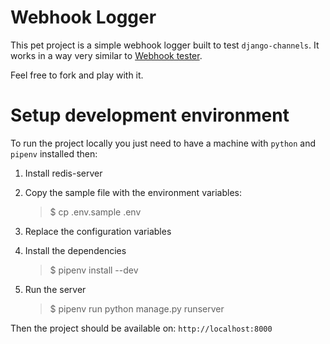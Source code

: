 # Webhook Logger

This pet project is a simple webhook logger built to test `django-channels`.
It works in a way very similar to [Webhook tester](https://webhook.site).

Feel free to fork and play with it.

# Setup development environment

To run the project locally you just need to have a machine with `python` and `pipenv` installed then:

1. Install redis-server

2. Copy the sample file with the environment variables:

   > \$ cp .env.sample .env

3. Replace the configuration variables

4. Install the dependencies

   > \$ pipenv install --dev

5. Run the server
   > \$ pipenv run python manage.py runserver

Then the project should be available on: `http://localhost:8000`
